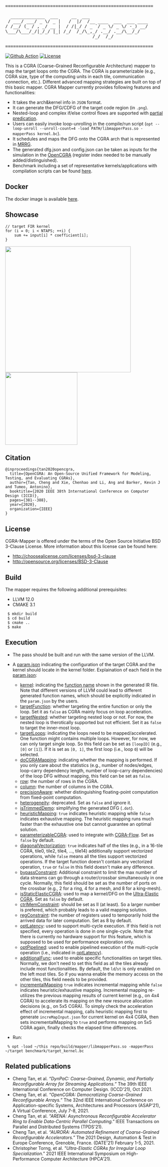 <pre>
========================================================

  _____________  ___     __  ___                      
 / ___/ ___/ _ \/ _ |   /  |/  /__ ____  ___  ___ ____
/ /__/ (_ / , _/ __ |  / /|_/ / _ `/ _ \/ _ \/ -_) __/
\___/\___/_/|_/_/ |_| /_/  /_/\_,_/ .__/ .__/\__/_/   
                                 /_/  /_/             

========================================================
</pre>
[![Github Action](https://github.com/tancheng/CGRA-Mapper/actions/workflows/cmake.yml/badge.svg)](https://github.com/tancheng/CGRA-Mapper/actions/workflows/cmake.yml)
[![License](https://img.shields.io/badge/License-BSD_3--Clause-blue.svg)](https://opensource.org/licenses/BSD-3-Clause)

This is a CGRA (Coarse-Grained Reconfigurable Architecture) mapper to map the target loops onto the CGRA. The CGRA is parameterizable (e.g., CGRA size, type of the computing units in each tile, communication connection, etc.). Different advanced mapping strategies are built on top of this basic mapper. CGRA Mapper currently provides following features and functionalities:
- It takes the arch&kernel info in `JSON` format. 
- It can generate the DFG/CDFG of the target code region (in `.png`).
- Nested-loop and complex if/else control flows are supported with [partial predication](https://dl.acm.org/doi/abs/10.1145/2593069.2593100).
- Users can easily invoke loop-unrolling in the compile/run script (`opt --loop-unroll --unroll-count=4 -load PATH/libmapperPass.so -mapperPass kernel.bc`).
- It schedules and maps the DFG onto the CGRA arch that is represented in [MRRG](https://ieeexplore.ieee.org/stamp/stamp.jsp?arnumber=1188678).
- The generated dfg.json and config.json can be taken as inputs for the simulation in the [OpenCGRA](https://github.com/tancheng/OpenCGRA) (register index needed to be manually added/distinguished).
- Benchmark including a set of representative kernels/applications with compilation scripts can be found [here](https://github.com/tancheng/CGRA-Bench).

Docker
--------------------------------------------------------
The docker image is available [here](https://hub.docker.com/layers/cgra/cgra-flow/demo/images/sha256-7ca327d24f555376d91cba6fa30e3fbaa4a4c0d4053a82ac9059c374a3dee5bd?context=repo).

Showcase
--------------------------------------------------------

```
// target FIR kernel
for (i = 0; i < NTAPS; ++i) {
    sum += input[i] * coefficient[i];
}
```
<p float="center">
  <img src="https://github.com/tancheng/CGRA-Mapper/blob/master/docs/fir_dfg.png" width="400" />
  <img src="https://github.com/tancheng/CGRA-Mapper/blob/master/docs/fir_map.png" width="230" /> 
</p>


Citation
--------------------------------------------------------------------------
```
@inproceedings{tan2020opencgra,
  title={OpenCGRA: An Open-Source Unified Framework for Modeling, Testing, and Evaluating CGRAs},
  author={Tan, Cheng and Xie, Chenhao and Li, Ang and Barker, Kevin J and Tumeo, Antonino},
  booktitle={2020 IEEE 38th International Conference on Computer Design (ICCD)},
  pages={381--388},
  year={2020},
  organization={IEEE}
}
```


License
--------------------------------------------------------------------------

CGRA-Mapper is offered under the terms of the Open Source Initiative BSD 3-Clause License. More information about this license can be found here:

  - http://choosealicense.com/licenses/bsd-3-clause
  - http://opensource.org/licenses/BSD-3-Clause


Build
--------------------------------------------------------

The mapper requires the following additional prerequisites:

 - LLVM 12.0
 - CMAKE 3.1

```
 $ mkdir build
 $ cd build
 $ cmake ..
 $ make
```

Execution
--------------------------------------------------------
- The pass should be built and run with the same version of the LLVM.

- A [param.json](https://github.com/tancheng/CGRA-Mapper/blob/master/test/param.json#L24) indicating the configuration of the target CGRA and the kernel should locate in the kernel folder. Explaination of each field in the [param.json](https://github.com/tancheng/CGRA-Mapper/blob/master/test/param.json#L24):
  - [kernel](https://github.com/tancheng/CGRA-Mapper/blob/589fd61434966e4d4a44220b59854b1795bc7cde/test/param.json#L2): indicating the [function name](https://github.com/tancheng/CGRA-Bench/blob/8f3f20167883680735d1d79cd6f2c1439c999950/kernels/fir/fir.ll#L33) shown in the generated IR file. Note that different versions of LLVM could lead to different generated function names, which should be explicitly indicated in the `param.json` by the users.
  - [targetFunction](https://github.com/tancheng/CGRA-Mapper/blob/589fd61434966e4d4a44220b59854b1795bc7cde/test/param.json#L3): whether targeting the entire function or only the loop. Set it as `false` as CGRA mainly focus on loop acceleration.
  - [targetNested](https://github.com/tancheng/CGRA-Mapper/blob/589fd61434966e4d4a44220b59854b1795bc7cde/test/param.json#L4): whether targeting nested loop or not. For now, the nested loop is therotically supported but not efficient. Set it as `false` to target the inner-most loop.
  - [targetLoops](https://github.com/tancheng/CGRA-Mapper/blob/589fd61434966e4d4a44220b59854b1795bc7cde/test/param.json#L5): indicating the loops need to be mapped/accelerated. One function might contains multiple loops. However, for now, we can only target single loop. So this field can be set as `[loopID]` (e.g., `[0]` or `[1]`). If it is set as `[0, 1]`, the first loop (i.e., loop `0`) will be selected.
  - [doCGRAMapping](https://github.com/tancheng/CGRA-Mapper/blob/589fd61434966e4d4a44220b59854b1795bc7cde/test/param.json#L6): indicating whether the mapping is performed. If you only care about the statistics (e.g., number of nodes/edges, loop-carry dependency length, number of loop-carry dependencies) of the loop DFG without mapping, this field can be set as `false`.
  - [row](https://github.com/tancheng/CGRA-Mapper/blob/589fd61434966e4d4a44220b59854b1795bc7cde/test/param.json#L7): the number of rows in the CGRA.
  - [column](https://github.com/tancheng/CGRA-Mapper/blob/589fd61434966e4d4a44220b59854b1795bc7cde/test/param.json#L8): the number of columns in the CGRA.
  - [precisionAware](https://github.com/tancheng/CGRA-Mapper/blob/589fd61434966e4d4a44220b59854b1795bc7cde/test/param.json#L9): whether distinguishing floating-point computation from fixed-point computation.
  - [heterogeneity](https://github.com/tancheng/CGRA-Mapper/blob/589fd61434966e4d4a44220b59854b1795bc7cde/test/param.json#L10): deprecated. Set as `false` and ignore it.
  - [isTrimmedDemo](https://github.com/tancheng/CGRA-Mapper/blob/589fd61434966e4d4a44220b59854b1795bc7cde/test/param.json#L11): simplifying the generated DFG (`.dot`).
  - [heuristicMapping](https://github.com/tancheng/CGRA-Mapper/blob/589fd61434966e4d4a44220b59854b1795bc7cde/test/param.json#L12): `true` indicates heuristic mapping while `false` indicates exhaustive mapping. The heuristic mapping runs much faster than the exhaustive one but cannot guarantee an optimal solution.
  - [parameterizableCGRA](https://github.com/tancheng/CGRA-Mapper/blob/589fd61434966e4d4a44220b59854b1795bc7cde/test/param.json#L13): used to integrate with [CGRA-Flow](https://github.com/tancheng/CGRA-Flow). Set as `false` by default.
  - [diagonalVectorization](https://github.com/tancheng/CGRA-Mapper/blob/589fd61434966e4d4a44220b59854b1795bc7cde/test/param.json#L14): `true` indicates half of the tiles (e.g., in a 16-tile CGRA, tile0, tile2, tile4, ..., tile14) additionally support vectorized operations, while `false` means all the tiles support vectorized operations. If the target function doesn't contain any vectorized operation, `true` or `false` in this field doesn't make any difference.
  - [bypassConstraint](https://github.com/tancheng/CGRA-Mapper/blob/589fd61434966e4d4a44220b59854b1795bc7cde/test/param.json#L15): Additional constraint to limit the max number of data streams can go through a router/crossbar simultaneously in one cycle. Normally, this field should be set as the number of ports on the crossbar (e.g., 2 for a ring, 4 for a mesh, and 8 for a king-mesh).
  - [isStaticElasticCGRA](https://github.com/tancheng/CGRA-Mapper/blob/589fd61434966e4d4a44220b59854b1795bc7cde/test/param.json#L16): used to map a kernel/DFG on the [Ultra-Elastic CGRA](https://ieeexplore.ieee.org/abstract/document/9407079). Set as `false` by default.
  - [ctrlMemConstraint](https://github.com/tancheng/CGRA-Mapper/blob/589fd61434966e4d4a44220b59854b1795bc7cde/test/param.json#L17): should be set as II (at least). So a larger number is prefered, which probably leads to a valid mapping solution.
  - [regConstraint](https://github.com/tancheng/CGRA-Mapper/blob/589fd61434966e4d4a44220b59854b1795bc7cde/test/param.json#L18): the number of registers used to temporarily hold the arrived data for later computation. Set as 8 by default.
  - [optLatency](https://github.com/tancheng/CGRA-Mapper/blob/589fd61434966e4d4a44220b59854b1795bc7cde/test/param.json#L19): used to support multi-cycle execution. If this field is not specified, every operation is done in one single-cycle. Note that there is currently no hardware support for this feature, which is supposed to be used for performance exploration only.
  - [optPipelined](https://github.com/tancheng/CGRA-Mapper/blob/589fd61434966e4d4a44220b59854b1795bc7cde/test/param.json#L23): used to enable pipelined execution of the multi-cycle operation (i.e., indicated in [optLatency](https://github.com/tancheng/CGRA-Mapper/blob/589fd61434966e4d4a44220b59854b1795bc7cde/test/param.json#L19)).
  - [additionalFunc](https://github.com/tancheng/CGRA-Mapper/blob/589fd61434966e4d4a44220b59854b1795bc7cde/test/param.json#L24): used to enable specific functionalities on target tiles. Normally, we don't need to set this field as all the tiles already include most functionalities. By default, the `ld`/`st` is only enabled on the left most tiles. So if you wanna enable the memory access on the other tiles, this field needs to be provided. 
  - [incrementalMapping](https://github.com/yyan7223/CGRA-Mapper/blob/10aa217e9e995b6dfa4242e0ce121b79668e9995/test/param.json#L28C1-L28C33) `true` indicates incremental mapping while `false` indicates heuristic/exhaustive mapping. Incremental mapping re-utilizes the previous mapping results of current kernel (e.g., on 4x4 CGRA) to accelerate its mapping on the new resource allocation decisions (e.g., on 5x5 CGRA). To simply check the acceleration effect of incremental mapping, calls heuristic mapping first to generate `increMapInput.json` for current kernel on 4x4 CGRA, then sets incrementalMapping to `true` and performs mapping on 5x5 CGRA again, finally checks the elapsed time differences. 
  
- Run:
```
 % opt -load ~/this repo/build/mapper/libmapperPass.so -mapperPass ~/target benchmark/target_kernel.bc
```

Related publications
--------------------------------------------------------------------------

- Cheng Tan, et al. _“DynPaC: Coarse-Grained, Dynamic, and Partially Reconfigurable Array for Streaming Applications.”_ The 39th IEEE International Conference on Computer Design. (ICCD'21), Oct 2021.
- Cheng Tan, et al. _“OpenCGRA: Democratizing Coarse-Grained Reconfigurable Arrays.”_ The 32nd IEEE International Conference on Application-specific Systems, Architectures and Processors (ASAP'21), A Virtual Conference, July 7-8, 2021.
- Cheng Tan, et al. _"ARENA: Asynchronous Reconfigurable Accelerator Ring to Enable Data-Centric Parallel Computing."_ IEEE Transactions on Parallel and Distributed Systems (TPDS'21).
- Cheng Tan, et al. _“AURORA: Automated Refinement of Coarse-Grained Reconfigurable Accelerators.”_ The 2021 Design, Automation & Test in Europe Conference, Grenoble, France. (DATE'21) February 1-5, 2021.
- Christopher Torng, et al. _"Ultra-Elastic CGRAs for Irregular Loop Specialization."_ 2021 IEEE International Symposium on High-Performance Computer Architecture (HPCA'21).

